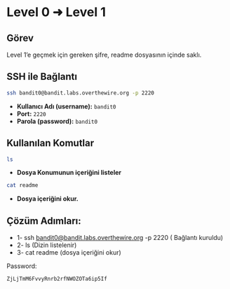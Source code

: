 
# Level 0 ➜ Level 1

## Görev
Level 1’e geçmek için gereken şifre, readme dosyasının içinde saklı.

## SSH ile Bağlantı
```bash
ssh bandit0@bandit.labs.overthewire.org -p 2220
```
- **Kullanıcı Adı (username):** `bandit0`  
- **Port:** `2220`  
- **Parola (password):** `bandit0`





## Kullanılan Komutlar
```bash
ls
```
- **Dosya Konumunun içeriğini listeler**
```bash
cat readme
```
- **Dosya içeriğini okur.**

## Çözüm Adımları:
- 1- ssh bandit0@bandit.labs.overthewire.org -p 2220 ( Bağlantı kuruldu)
- 2- ls (Dizin listelenir)
- 3- cat readme (dosya içeriğini okur)

Password:
```bash
ZjLjTmM6FvvyRnrb2rfNWOZOTa6ip5If
```
